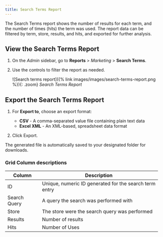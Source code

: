 ```yaml
---
title: Search Terms Report
---
```


The Search Terms report shows the number of results for each term, and the number of times (hits) the term was used. The report data can be filtered by term, store, results, and hits, and exported for further analysis.

## View the Search Terms Report

1. On the _Admin_ sidebar, go to **Reports** > _Marketing_ > **Search Terms**.

1. Use the controls to filter the report as needed.

    ![Search terms report]({% link images/images/search-terms-report.png %}){: .zoom}
    _Search Terms Report_

## Export the Search Terms Report

1. For **Export to**, choose an export format:

    - **CSV** - A comma-separated value file containing plain text data
    - **Excel XML** - An XML-based, spreadsheet data format

1. Click <span class="btn">Export</span>.

The generated file is automatically saved to your designated folder for downloads.

### Grid Column descriptions

|Column|Description|
|--- |--- |
|ID|Unique, numeric ID generated for the search term entry|
|Search Query|A query the search was performed with|
|Store|The store were the search query was performed|
|Results|Number of results|
|Hits|Number of Uses|
